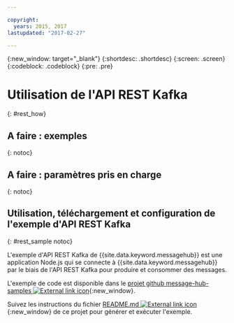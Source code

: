 ```yaml
---

copyright:
  years: 2015, 2017
lastupdated: "2017-02-27"

---
```


{:new_window: target="_blank"}
{:shortdesc: .shortdesc}
{:screen: .screen}
{:codeblock: .codeblock}
{:pre: .pre}

# Utilisation de l'API REST Kafka
{: #rest_how}


## A faire : exemples
{: notoc}

## A faire : paramètres pris en charge
{: notoc}

## Utilisation, téléchargement et configuration de l'exemple d'API REST Kafka
{: #rest_sample notoc}

L'exemple d'API REST Kafka de {{site.data.keyword.messagehub}} est une application Node.js qui se connecte à {{site.data.keyword.messagehub}} par le biais de l'API REST Kafka pour produire et
consommer des messages.

L'exemple de code est disponible dans le [projet github message-hub-samples ![External link icon](../../icons/launch-glyph.svg "External link icon")](https://github.com/ibm-messaging/message-hub-samples/tree/master/rest-nodejs-express-sample){:new_window}.

Suivez les instructions du fichier [README.md ![External link icon](../../icons/launch-glyph.svg "External link icon")](https://github.com/ibm-messaging/message-hub-samples/tree/master/rest-nodejs-express-sample){:new_window} de ce projet pour générer et exécuter l'exemple.

<!-- 
Comment from Andrew
New topic.

    Instructions for getting started, with links for more info
    Simple send and receive URLs with example output
    We need detail about the supported parameters
-->

